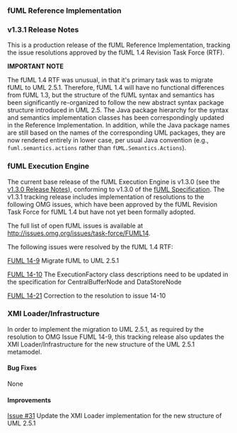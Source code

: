 ### fUML Reference Implementation
### v1.3.1 Release Notes

This is a production release of the fUML Reference Implementation, tracking the issue resolutions approved by 
the fUML 1.4 Revision Task Force (RTF).

**IMPORTANT NOTE**

The fUML 1.4 RTF was unusual, in that it's primary task was to migrate fUML to UML 2.5.1. Therefore, fUML 1.4 
will have no functional differences from fUML 1.3, but the structure of the fUML syntax and semantics has been
significantly re-organized to follow the new abstract syntax package structure introduced in UML 2.5.
The Java package hierarchy for the syntax and semantics implementation classes has been correspondingly updated
in the Reference Implementation. In addition, while the Java package names are still based on the names of the 
corresponding UML packages, they are now rendered entirely in lower case, per usual Java convention (e.g., 
`fuml.semantics.actions` rather than `fUML.Semantics.Actions`).

### fUML Execution Engine

The current base release of the fUML Execution Engine is v1.3.0 (see the [v1.3.0 Release Notes](./fuml-1.3.0.md)), 
conforming to v1.3.0 of the [fUML Specification](http://www.omg.org/spec/FUML/1.3.0).
The v1.3.1 tracking release includes implementation of resolutions to the following OMG issues, which have
been approved by the fUML Revision Task Force for fUML 1.4 but have not yet been
formally adopted.

The full list of open fUML issues is available at http://issues.omg.org/issues/task-force/FUML14.

The following issues were resolved by the fUML 1.4 RTF:

[FUML 14-9](http://issues.omg.org/issues/task-force/FUML14#issue-42353) Migrate fUML to UML 2.5.1

[FUML 14-10](http://issues.omg.org/issues/task-force/FUML14#issue-42655) The ExecutionFactory class descriptions need 
to be updated in the specification for CentralBufferNode and DataStoreNode

[FUML 14-21](http://issues.omg.org/issues/task-force/FUML14#issue-42985) Correction to the resolution to issue 14-10

### XMI Loader/Infrastructure

In order to implement the migration to UML 2.5.1, as required by the resolution to OMG Issue FUML 14-9, 
this tracking release also updates the XMI Loader/Infrastructure for the new structure of the UML 2.5.1 metamodel.

#### Bug Fixes

None

#### Improvements

[Issue #31](https://github.com/ModelDriven/fUML-Reference-Implementation/issues/31) Update the XMI Loader implementation for the new structure of UML 2.5.1

